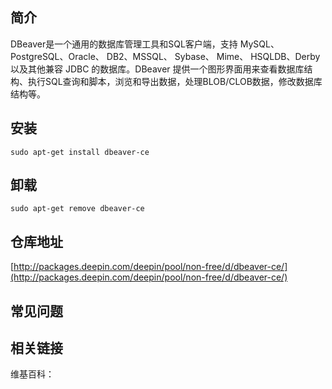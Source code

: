 ## 简介

DBeaver是一个通用的数据库管理工具和SQL客户端，支持 MySQL、PostgreSQL、Oracle、 DB2、MSSQL、 Sybase、 Mime、 HSQLDB、Derby以及其他兼容 JDBC 的数据库。DBeaver 提供一个图形界面用来查看数据库结构、执行SQL查询和脚本，浏览和导出数据，处理BLOB/CLOB数据，修改数据库结构等。

## 安装

`sudo apt-get install dbeaver-ce`

## 卸载

`sudo apt-get remove dbeaver-ce`

## 仓库地址

[http://packages.deepin.com/deepin/pool/non-free/d/dbeaver-ce/](http://packages.deepin.com/deepin/pool/non-free/d/dbeaver-ce/)


## 常见问题


## 相关链接

维基百科：